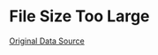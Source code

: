 # File Size Too Large
[Original Data Source](https://data.texas.gov/dataset/Winners-List-of-Texas-Lottery-Prizes/54pj-3dxy)
